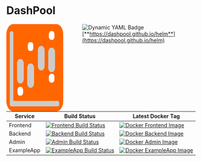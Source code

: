 # DashPool

<img src="https://raw.githubusercontent.com/dashpool/.github/main/media/logo.svg" alt="Logo" width="150" height="230" style="float: left; margin-right: 50px;">


![Dynamic YAML Badge](https://img.shields.io/badge/dynamic/yaml?url=https%3A%2F%2Fdashpool.github.io%2Fhelm%2Findex.yaml&query=entries.dashpool%5B0%5D.version&logo=helm&label=Helm) [**https://dashpool.github.io/helm**](https://dashpool.github.io/helm)


| Service   | Build Status | Latest Docker Tag |
|-----------|--------------|-------------------|
| Frontend  | [![Frontend Build Status](https://github.com/dashpool/frontend/actions/workflows/docker.yml/badge.svg)](https://github.com/dashpool/frontend/actions/workflows/docker.yml) | [![Docker Frontend Image](https://img.shields.io/docker/v/dashpool/frontend?sort=semver)](https://hub.docker.com/r/dashpool/frontend/tags) |
| Backend   | [![Backend Build Status](https://github.com/dashpool/backend/actions/workflows/docker.yml/badge.svg)](https://github.com/dashpool/backend/actions/workflows/docker.yml) | [![Docker Backend Image](https://img.shields.io/docker/v/dashpool/backend?sort=semver)](https://hub.docker.com/r/dashpool/backend/tags) |
| Admin     | [![Admin Build Status](https://github.com/dashpool/admin/actions/workflows/docker.yml/badge.svg)](https://github.com/dashpool/admin/actions/workflows/docker.yml) | [![Docker Admin Image](https://img.shields.io/docker/v/dashpool/admin?sort=semver)](https://hub.docker.com/r/dashpool/admin/tags) |
| ExampleApp| [![ExampleApp Build Status](https://github.com/dashpool/exampleapp/actions/workflows/docker.yml/badge.svg)](https://github.com/dashpool/exampleapp/actions/workflows/docker.yml) | [![Docker ExampleApp Image](https://img.shields.io/docker/v/dashpool/exampleapp?sort=semver)](https://hub.docker.com/r/dashpool/exampleapp/tags) |
